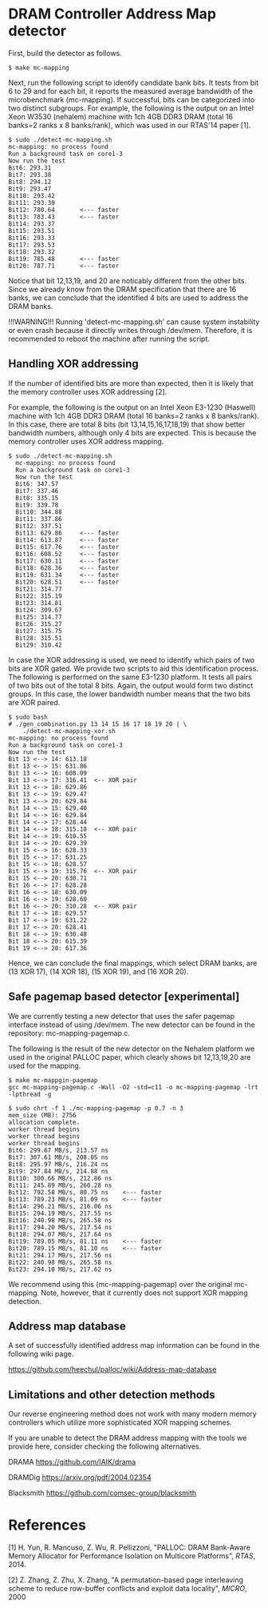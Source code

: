 DRAM Controller Address Map detector
====================================

First, build the detector as follows.

	$ make mc-mapping

Next, run the following script to identify candidate bank bits.
It tests from bit 6 to 29 and for each bit, it reports the measured 
average bandwidth of the microbenchmark (mc-mapping). If successful, 
bits can be categorized into two distinct subgroups. For example, 
the following is the output on an Intel Xeon W3530 (nehalem) machine 
with 1ch 4GB DDR3 DRAM (total 16 banks=2 ranks x 8 banks/rank), which 
was used in our RTAS'14 paper [1]. 

	$ sudo ./detect-mc-mapping.sh
	mc-mapping: no process found
	Run a background task on core1-3
	Now run the test
	Bit6: 293.31
	Bit7: 293.38
	Bit8: 294.12
	Bit9: 293.47
	Bit10: 293.42
	Bit11: 293.39
	Bit12: 780.64		<--- faster
	Bit13: 783.43		<--- faster
	Bit14: 293.37
	Bit15: 293.51
	Bit16: 293.33
	Bit17: 293.53
	Bit18: 293.32
	Bit19: 785.48		<--- faster
	Bit20: 787.71		<--- faster


Notice that bit 12,13,19, and 20 are noticably different
from the other bits. Since we already know from the DRAM 
specification that there are 16 banks, we can conclude that the 
identified 4 bits are used to address the DRAM banks.

!!!WARNING!!! Running 'detect-mc-mapping.sh' can cause system instability or 
even crash because it directly writes through /dev/mem. Therefore, it is 
recommended to reboot the machine after running the script.

## Handling XOR addressing 

If the number of identified bits are more than expected, then it is likely that
the memory controller uses XOR addressing [2].

For example, the following is the output on an Intel Xeon E3-1230 (Haswell) 
machine with 1ch 4GB DDR3 DRAM (total 16 banks=2 ranks x 8 banks/rank). 
In this case, there are total 8 bits (bit 13,14,15,16,17,18,19) that show 
better bandwidth numbers, although only 4 bits are expected. This is because
the memory controller uses XOR address mapping.

	$ sudo ./detect-mc-mapping.sh
	  mc-mapping: no process found
	  Run a background task on core1-3
	  Now run the test
	  Bit6: 347.57
	  Bit7: 337.46
	  Bit8: 335.15
	  Bit9: 339.78
	  Bit10: 344.88
	  Bit11: 337.86
	  Bit12: 337.51
	  Bit13: 629.86		<--- faster
	  Bit14: 613.87		<--- faster
	  Bit15: 617.76		<--- faster
	  Bit16: 608.52		<--- faster
	  Bit17: 630.11		<--- faster
	  Bit18: 628.36		<--- faster
	  Bit19: 631.34		<--- faster
	  Bit20: 628.51		<--- faster
	  Bit21: 314.77
	  Bit22: 315.19
	  Bit23: 314.81
	  Bit24: 309.67
	  Bit25: 314.77
	  Bit26: 315.27
	  Bit27: 315.75
	  Bit28: 315.51
	  Bit29: 310.42

In case the XOR addressing is used, we need to identify which pairs of two bits 
are XOR gated. We provide two scripts to aid this 
identification process. The following is performed on the same E3-1230 
platform. It tests all pairs of two bits out of the total 8 bits. Again, the 
output would form two distinct groups. In this case, the lower bandwidth 
number means that the two bits are XOR paired. 

	 
	$ sudo bash
	# ./gen_combination.py 13 14 15 16 17 18 19 20 | \
		./detect-mc-mapping-xor.sh
	mc-mapping: no process found
	Run a background task on core1-3
	Now run the test
	Bit 13 <--> 14: 613.18
	Bit 13 <--> 15: 631.86
	Bit 13 <--> 16: 608.09
	Bit 13 <--> 17: 316.41  <-- XOR pair
	Bit 13 <--> 18: 629.86
	Bit 13 <--> 19: 629.47
	Bit 13 <--> 20: 629.84
	Bit 14 <--> 15: 629.40
	Bit 14 <--> 16: 629.84
	Bit 14 <--> 17: 628.44
	Bit 14 <--> 18: 315.18  <-- XOR pair
	Bit 14 <--> 19: 610.55
	Bit 14 <--> 20: 629.39
	Bit 15 <--> 16: 628.33
	Bit 15 <--> 17: 631.25
	Bit 15 <--> 18: 628.57
	Bit 15 <--> 19: 315.76  <-- XOR pair
	Bit 15 <--> 20: 630.71
	Bit 16 <--> 17: 628.28
	Bit 16 <--> 18: 630.09
	Bit 16 <--> 19: 628.60
	Bit 16 <--> 20: 310.28  <-- XOR pair
	Bit 17 <--> 18: 629.57
	Bit 17 <--> 19: 631.22
	Bit 17 <--> 20: 628.41
	Bit 18 <--> 19: 630.48
	Bit 18 <--> 20: 615.39
	Bit 19 <--> 20: 617.36

Hence, we can conclude the final mappings, which select DRAM banks, are
(13 XOR 17), (14 XOR 18), (15 XOR 19), and (16 XOR 20). 

## Safe pagemap based detector [experimental]

We are currently testing a new detector that uses the safer pagemap interface instead of using /dev/mem. The new detector can be found in the repository: mc-mapping-pagemap.c.

The following is the result of the new detector on the Nehalem platform we used in the original PALLOC paper, which clearly shows bit 12,13,19,20 are used for the mapping. 

	$ make mc-mappgin-pagemap
	gcc mc-mapping-pagemap.c -Wall -O2 -std=c11 -o mc-mapping-pagemap -lrt -lpthread -g

	$ sudo chrt -f 1 ./mc-mapping-pagemap -p 0.7 -n 3
	mem_size (MB): 2756
	allocation complete.
	worker thread begins
	worker thread begins
	worker thread begins
	Bit6: 299.67 MB/s, 213.57 ns
	Bit7: 307.61 MB/s, 208.05 ns
	Bit8: 295.97 MB/s, 216.24 ns
	Bit9: 297.84 MB/s, 214.88 ns
	Bit10: 300.66 MB/s, 212.86 ns
	Bit11: 245.89 MB/s, 260.28 ns
	Bit12: 792.58 MB/s, 80.75 ns	<--- faster
	Bit13: 789.23 MB/s, 81.09 ns	<--- faster
	Bit14: 296.21 MB/s, 216.06 ns
	Bit15: 294.19 MB/s, 217.55 ns
	Bit16: 240.98 MB/s, 265.58 ns
	Bit17: 294.20 MB/s, 217.54 ns
	Bit18: 294.07 MB/s, 217.64 ns
	Bit19: 789.05 MB/s, 81.11 ns	<--- faster
	Bit20: 789.15 MB/s, 81.10 ns	<--- faster
	Bit21: 294.17 MB/s, 217.56 ns
	Bit22: 240.98 MB/s, 265.58 ns
	Bit23: 294.10 MB/s, 217.62 ns

We recommend using this (mc-mapping-pagemap) over the original mc-mapping. Note, however, that it currently does not support XOR mapping detection. 

## Address map database
A set of successfully identified address map information can be found in the following wiki page. 

https://github.com/heechul/palloc/wiki/Address-map-database

## Limitations and other detection methods
Our reverse engineering method does not work with many modern memory controllers which utilize more sophisticated XOR mapping schemes.

If you are unable to detect the DRAM address mapping with the tools we provide here, consider checking the following alternatives.

DRAMA
https://github.com/IAIK/drama

DRAMDig
https://arxiv.org/pdf/2004.02354

Blacksmith
https://github.com/comsec-group/blacksmith

References
==========

[1] H. Yun, R. Mancuso, Z. Wu, R. Pellizzoni, "PALLOC: DRAM Bank-Aware Memory Allocator for Performance Isolation on Multicore Platforms", _RTAS_, 2014.

[2] Z. Zhang, Z. Zhu, X. Zhang, "A permutation-based page interleaving scheme to reduce row-buffer conflicts and exploit data locality", _MICRO_, 2000
